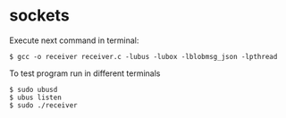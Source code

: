 # sockets
Execute next command in terminal:
```
$ gcc -o receiver receiver.c -lubus -lubox -lblobmsg_json -lpthread
```
To test program run in different terminals
```
$ sudo ubusd
$ ubus listen
$ sudo ./receiver
```
